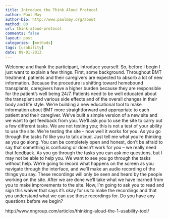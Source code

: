 ```yaml
---
title: Introduce the Think Aloud Protocol
author: Paul May
author-bio: http://www.paulmay.org/about
method: 00
url: think-aloud-protocol
comments: false
layout: post
categories: [methods]
tags: [usability]
date: 09-01-2013
---
```

Welcome and thank the participant, introduce yourself.So, before I begin I just want to explain a few things. First, some background. Throughout BMT treatment, patients and their caregivers are expected to absorb a lot of new information. Because the procedure is shifting toward homebound transplants, caregivers have a higher burden because they are responsible for the patient’s well being 24/7. Patients need to be well educated about the transplant and various side effects and of the overall changes in their body and life style. We’re building a new educational tool to make information about BMT more straightforward and appropriate to each patient and their caregiver.We’ve built a simple version of a new site and we want to get feedback from you. We’ll ask you to use the site to carry out a few different tasks.We are not testing you; this is not a test of your ability to use the site. We’re testing the site – how well it works for you. As you go through the tasks I’d like you to talk aloud. Just tell me what you’re thinking as you go along. You can be completely open and honest, don’t be afraid to say that something is confusing or doesn’t work for you – we really need that feedback. As you go through the tasks you can ask me questions, but I may not be able to help you. We want to see you go through the tasks without help.We’re going to record what happens on the screen as you navigate through the interface, and we’ll make an audio recording of the things you say. These recordings will only be seen and heard by the people working on the site. After we are done we’ll take what we have learned from you to make improvements to the site.Now, I’m going to ask you to read and sign this waiver that says it’s okay for us to make the recordings and that you understand what we can use those recordings for. Do you have any questions before we begin?

<div class="invisible">
http://www.nngroup.com/articles/thinking-aloud-the-1-usability-tool/

</div>